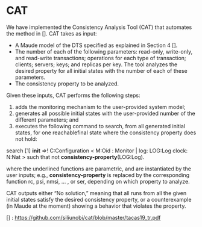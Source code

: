 # CAT

We have implemented the Consistency Analysis Tool (CAT) that automates the method in []. CAT takes as input:

- A Maude model of the DTS specified as explained in Section 4 [].
- The number of each of the following parameters: read-only, write-only, and read-write transactions; operations for each type of transaction; clients; servers; keys; and replicas per key. The tool analyzes the desired property for all initial states with the number of each of these parameters.
- The consistency property to be analyzed.

Given these inputs, CAT performs the following steps:

1. adds the monitoring mechanism to the user-provided system model;
2. generates all possible initial states with the user-provided number of the different parameters; and
3. executes the following command to search, from all generated initial states, for one reachablefinal state where the consistency property does not hold:


search [1] __init__ =>! C:Configuration < M:Oid : Monitor | log: LOG:Log clock: N:Nat > 
    such that not __consistency-property__(LOG:Log).
    
where the underlined functions are parametric, and are instantiated by the user inputs; e.g., __consistency-property__ is replaced by the corresponding function rc, psi, nmsi, ... , or ser, depending on which property to analyze.

CAT outputs either “No solution,” meaning that all runs from all the given initial states satisfy the desired consistency property, or a counterexample (in Maude at the moment) showing a behavior that violates the property.

[] : <https://github.com/siliunobi/cat/blob/master/tacas19_tr.pdf>
